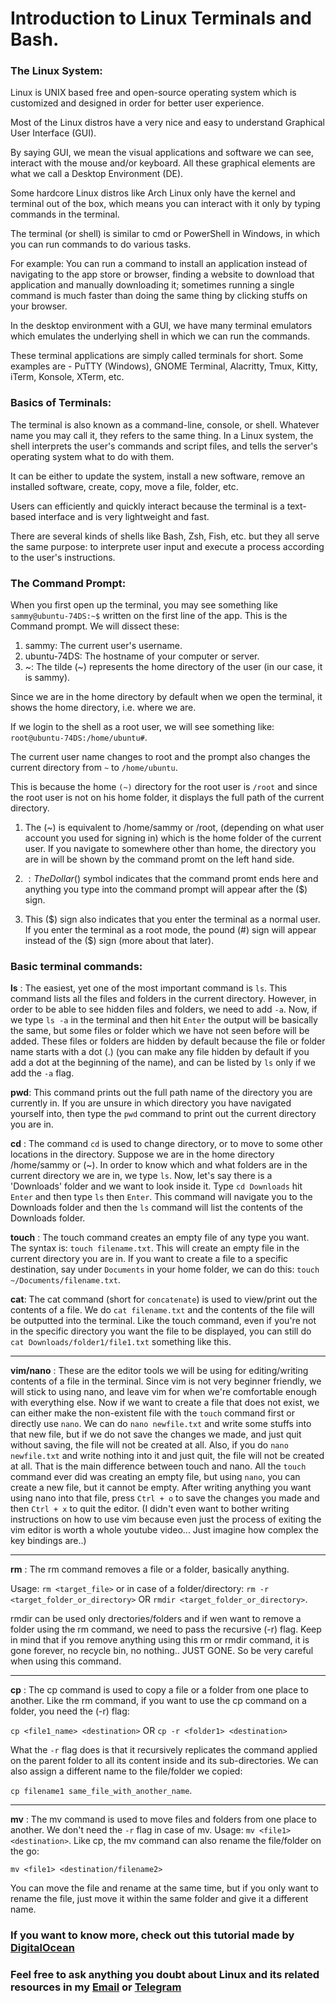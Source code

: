# Introduction to Linux Terminals and Bash.

### The Linux System:

   Linux is UNIX based free and open-source operating system which is customized and designed in order for better user experience.
  
   Most of the Linux distros have a very nice and easy to understand Graphical User Interface (GUI).
  
   By saying GUI, we mean the visual applications and software we can see, interact with the mouse and/or keyboard. All these graphical elements are what we call a Desktop Environment (DE).

   Some hardcore Linux distros like Arch Linux only have the kernel and terminal out of the box, which means you can interact with it only by typing commands in the terminal.
  
   The terminal (or shell) is similar to cmd or PowerShell in Windows, in which you can run commands to do various tasks.
  
   For example: You can run a command to install an application instead of navigating to the app store or browser, finding a website to download that application and manually downloading it; sometimes running a single command is much faster than doing the same thing by clicking stuffs on your browser.
  
   In the desktop environment with a GUI, we have many terminal emulators which emulates the underlying shell in which we can run the commands.
  
   These terminal applications are simply called terminals for short. Some examples are - PuTTY (Windows), GNOME Terminal, Alacritty, Tmux, Kitty, iTerm, Konsole, XTerm, etc. 


### Basics of Terminals:
 
   The terminal is also known as a command-line, console, or shell. Whatever name you may call it, they refers to the same thing. In a Linux system, the shell interprets the user's commands and script files, and tells the server's operating system what to do with them.
  
   It can be either to update the system, install a new software, remove an installed software, create, copy, move a file, folder, etc.
  
   Users can efficiently and quickly interact because the terminal is a text-based interface and is very lightweight and fast.
  
   There are several kinds of shells like Bash, Zsh, Fish, etc. but they all serve the same purpose: to interprete user input and execute a process according to the user's instructions.

### The Command Prompt:

   When you first open up the terminal, you may see something like `sammy@ubuntu-74DS:~$` written on the first line of the app.
   This is the Command prompt. We will dissect these:
  
   1) sammy: The current user's username.
   2) ubuntu-74DS: The hostname of your computer or server.
   3) ~: The tilde (~) represents the home directory of the user (in our case, it is sammy).
  
   Since we are in the home directory by default when we open the terminal, it shows the home directory, i.e. where we are.
  
   If we login to the shell as a root user, we will see something like: `root@ubuntu-74DS:/home/ubuntu#`.
  
   The current user name changes to root and the prompt also changes the current directory from `~` to `/home/ubuntu`.
  
   This is because the home `(~)` directory for the root user is `/root` and since the root user is not on his home folder, it displays the full path of the current directory.

   1) The (~) is equivalent to /home/sammy or /root, (depending on what user account you used for signing in) which is the home folder of the current user.
   If you navigate to somewhere other than home, the directory you are in will be shown by the command promt on the left hand side.
  
   2) $: The Dollar ($) symbol indicates that the command promt ends here and anything you type into the command prompt will appear after the ($) sign.
  
   3) This ($) sign also indicates that you enter the terminal as a normal user.
   If you enter the terminal as a root mode, the pound (#) sign will appear instead of the ($) sign (more about that later).

### Basic terminal commands:

   **ls**
        : The easiest, yet one of the most important command is `ls`.
   This command lists all the files and folders in the current directory.
   However, in order to be able to see hidden files and folders, we need to add `-a`.
   Now, if we type `ls -a` in the terminal and then hit `Enter` the output will be basically the same, but some files or folder which we have not seen before will be added.
   These files or folders are hidden by default because the file or folder name starts with a dot (.) (you can make any file hidden by default if you add a dot at the beginning of the name), and can be listed by `ls` only if we add the `-a` flag.
   
   **pwd**: This command prints out the full path name of the directory you are currently in.
   If you are unsure in which directory you have navigated yourself into, then type the `pwd` command to print out the current directory you are in.
   
   **cd**
        : The command `cd` is used to change directory, or to move to some other locations in the directory.
   Suppose we are in the home directory /home/sammy or (~).
   In order to know which and what folders are in the current directory we are in, we type `ls`.
   Now, let's say there is a 'Downloads' folder and we want to look inside it.
   Type `cd Downloads` hit `Enter` and then type `ls` then `Enter`.
   This command will navigate you to the Downloads folder and then the `ls` command will list the contents of the Downloads folder.
  
   **touch**
        : The touch command creates an empty file of any type you want.
   The syntax is: `touch filename.txt`.
   This will create an empty file in the current directory you are in.
   If you want to create a file to a specific destination, say under `Documents` in your home folder, we can do this: `touch ~/Documents/filename.txt`.

   **cat**: The cat command (short for `concatenate`) is used to view/print out the contents of a file.
   We do `cat filename.txt` and the contents of the file will be outputted into the terminal.
   Like the touch command, even if you're not in the specific directory you want the file to be displayed, you can still do `cat Downloads/folder1/file1.txt` something like this.

---

   **vim/nano**
        : These are the editor tools we will be using for editing/writing contents of a file in the terminal.
   Since vim is not very beginner friendly, we will stick to using nano, and leave vim for when we're comfortable enough with everything else.
   Now if we want to create a file that does not exist, we can either make the non-existent file with the `touch` command first or directly use `nano`.
   We can do `nano newfile.txt` and write some stuffs into that new file, but if we do not save the changes we made, and just quit without saving, the file will not be created at all.
   Also, if you do `nano newfile.txt` and write nothing into it and just quit, the file will not be created at all.
   That is the main difference between touch and nano.
   All the `touch` command ever did was creating an empty file, but using `nano`, you can create a new file, but it cannot be empty.
   After writing anything you want using nano into that file, press `Ctrl + o` to save the changes you made and then `Ctrl + x` to quit the editor.
   (I didn't even want to bother writing instructions on how to use vim because even just the process of exiting the vim editor is worth a whole youtube video... Just imagine how complex the key bindings are..)

---

   **rm**
        : The rm command removes a file or a folder, basically anything.
   
   Usage: `rm <target_file>`
   or in case of a folder/directory:
   `rm -r <target_folder_or_directory>` OR `rmdir <target_folder_or_directory>`.
   
   rmdir can be used only drectories/folders and if wen want to remove a folder using the rm command, we need to pass the recursive (-r) flag.
   Keep in mind that if you remove anything using this rm or rmdir command, it is gone forever, no recycle bin, no nothing.. JUST GONE.
   So be very careful when using this command.

---

   **cp**
        : The cp command is used to copy a file or a folder from one place to another.
   Like the rm command, if you want to use the cp command on a folder, you need the (-r) flag:
   
   `cp <file1_name> <destination>` OR `cp -r <folder1> <destination>`
   
   What the `-r` flag does is that it recursively replicates the command applied on the parent folder to all its content inside and its sub-directories.
   We can also assign a different name to the file/folder we copied:
   
   `cp filename1 same_file_with_another_name`.

---

   **mv**
        : The mv command is used to move files and folders from one place to another.
   We don't need the `-r` flag in case of mv.
   Usage: `mv <file1> <destination>`.
   Like cp, the mv command can also rename the file/folder on the go:
   
   `mv <file1> <destination/filename2>`
   
   You can move the file and rename at the same time, but if you only want to rename the file, just move it within the same folder and give it a different name.

   

### If you want to know more, check out this tutorial made by [DigitalOcean](https://www.digitalocean.com/community/tutorials/an-introduction-to-the-linux-terminal)
### Feel free to ask anything you doubt about Linux and its related resources in my [Email](mailto:rinfellapachuau93@gmail.com) or [Telegram](https://t.me/rinfella) 




